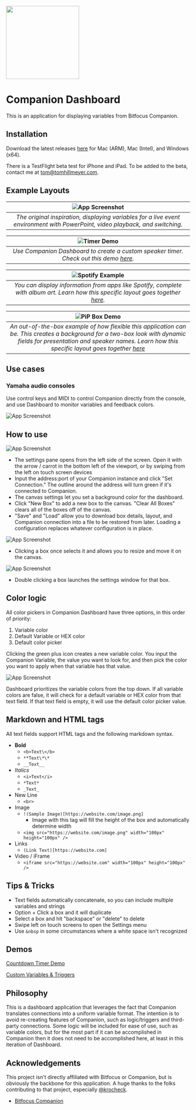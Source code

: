 <img src="https://raw.githubusercontent.com/tomhillmeyer/companion-dashboard/refs/heads/main/assets/dashboard.png" width="200"></img>
# Companion Dashboard

This is an application for displaying variables from Bitfocus Companion.

## Installation
Download the latest releases [here](https://github.com/tomhillmeyer/companion-dashboard/releases) for Mac (ARM), Mac (Intel), and Windows (x64).

There is a TestFlight beta test for iPhone and iPad. To be added to the beta, contact me at [tom@tomhillmeyer.com](mailto:tom@tomhillmeyer.com).

## Example Layouts

| ![App Screenshot](https://raw.githubusercontent.com/tomhillmeyer/companion-dashboard/refs/heads/main/screenshots/sample-layout.png) | 
|:--:| 
| *The original inspiration, displaying variables for a live event environment with PowerPoint, video playback, and switching.* |

| ![Timer Demo](https://raw.githubusercontent.com/tomhillmeyer/companion-dashboard/refs/heads/main/demos/dashboard-timer/dashboard-timer-dashboard.png) | 
|:--:| 
| *Use Companion Dashboard to create a custom speaker timer. Check out this demo [here](https://github.com/tomhillmeyer/companion-dashboard/tree/main/demos/dashboard-timer).* |

| ![Spotify Example](https://raw.githubusercontent.com/tomhillmeyer/companion-dashboard/refs/heads/main/screenshots/spotify-demo.png) | 
|:--:| 
| *You can display information from apps like Spotify, complete with album art. Learn how this specific layout goes together [here](https://wearecreativeland.com/tools/dashboard/spotify-example).* |

| ![PiP Box Demo](https://raw.githubusercontent.com/tomhillmeyer/companion-dashboard/refs/heads/main/screenshots/pip-box-example.png) | 
|:--:| 
| *An out-of-the-box example of how flexible this application can be. This creates a background for a two-box look with dynamic fields for presentation and speaker names. Learn how this specific layout goes together [here](https://wearecreativeland.com/tools/dashboard/pip-box-example)* |

## Use cases

### Yamaha audio consoles
Use control keys and MIDI to control Companion directly from the console, and use Dashboard to monitor variables and feedback colors.

![App Screenshot](https://raw.githubusercontent.com/tomhillmeyer/companion-dashboard/refs/heads/main/screenshots/dashboard-DM7-usecase.png)

## How to use

![App Screenshot](https://raw.githubusercontent.com/tomhillmeyer/companion-dashboard/refs/heads/main/screenshots/settings-menu.png)

- The settings pane opens from the left side of the screen. Open it with the arrow / carrot in the bottom left of the viewport, or by swiping from the left on touch screen devices
- Input the address:port of your Companion instance and click "Set Connection." The outline around the address will turn green if it's connected to Companion.
- The canvas settings let you set a background color for the dashboard.
- Click "New Box" to add a new box to the canvas. "Clear All Boxes" clears all of the boxes off of the canvas.
- "Save" and "Load" allow you to download box details, layout, and Companion connection into a file to be restored from later. Loading a configuration replaces whatever configuration is in place.

![App Screenshot](https://raw.githubusercontent.com/tomhillmeyer/companion-dashboard/refs/heads/main/screenshots/resize-handles.png)

- Clicking a box once selects it and allows you to resize and move it on the canvas.

![App Screenshot](https://raw.githubusercontent.com/tomhillmeyer/companion-dashboard/refs/heads/main/screenshots/box-settings-modal.png)

- Double clicking a box launches the settings window for that box.

## Color logic
All color pickers in Companion Dashboard have three options, in this order of priority:
1. Variable color
2. Default Variable or HEX color
3. Default color picker

Clicking the green plus icon creates a new variable color. You input the Companion Variable, the value you want to look for, and then pick the color you want to apply when that variable has that value.

![App Screenshot](https://raw.githubusercontent.com/tomhillmeyer/companion-dashboard/refs/heads/main/screenshots/variable-color-modal.png)

Dashboard prioritizes the variable colors from the top down. If all variable colors are false, it will check for a default variable or HEX color from that text field. If that text field is empty, it will use the default color picker value.

## Markdown and HTML tags
All text fields support HTML tags and the following markdown syntax.
- **Bold**
    - `<b>Text\</b>`
    - `**Text\*\*`
    - `__Text__`
- *Italics*
    - ```<i>Text</i>```
    - ```*Text*```
    - ```_Text_```
- New Line
    - `<br>`
- Image
    - `!(Sample Image)[https://website.com/image.png]`
        - Image with this tag will fill the height of the box and automatically determine width
    - `<img src="https://website.com/image.png" width="100px" height="100px" />`
- Links
    - `(Link Text)[https://website.com]`
- Video / iFrame
    - `<iframe src="https://website.com" width="100px" height="100px" />`


## Tips & Tricks
- Text fields automatically concatenate, so you can include multiple variables and strings
- Option + Click a box and it will duplicate
- Select a box and hit "backspace" or "delete" to delete
- Swipe left on touch screens to open the Settings menu
- Use `&nbsp` in some circumstances where a white space isn't recognized

## Demos
[Countdown Timer Demo](https://github.com/tomhillmeyer/companion-dashboard/tree/main/demos/dashboard-timer)

[Custom Variables & Triggers](https://wearecreativeland.com/tools/dashboard/custom-variables-triggers)

## Philosophy

This is a dashboard application that leverages the fact that Companion translates connections into a uniform variable format. The intention is to avoid re-creating features of Companion, such as logic/triggers and third-party connections. Some logic will be included for ease of use, such as variable colors, but for the most part if it can be accomplished in Companion then it does not need to be accomplished here, at least in this iteration of Dashboard.

## Acknowledgements

This project isn't directly affiliated with Bitfocus or Companion, but is obviously the backbone for this application. A huge thanks to the folks contributing to that project, especially [@krocheck](https://www.github.com/krocheck).
 - [Bitfocus Companion](https://bitfocus.io/companion)
